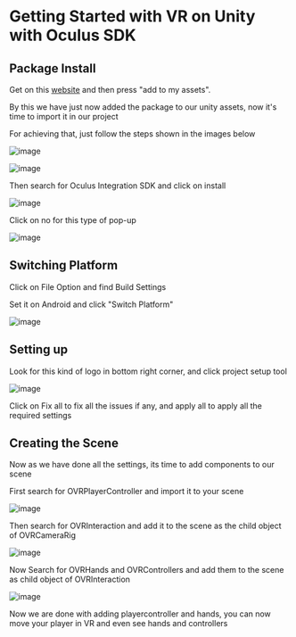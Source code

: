 # Getting Started with VR on Unity with Oculus SDK
## Package Install
Get on this [website](https://assetstore.unity.com/packages/tools/integration/oculus-integration-deprecated-82022) and then press "add to my assets".

By this we have just now added the package to our unity assets, now it's time to import it in our project

For achieving that, just follow the steps shown in the images below

![image](https://github.com/DamanAhuja/Docs/assets/142963733/cb8b477d-31c3-4e28-b010-8e51d3e874eb)

![image](https://github.com/DamanAhuja/Docs/assets/142963733/dd08f5a3-face-4b29-befc-217dd1a0550e)

Then search for Oculus Integration SDK and click on install

![image](https://github.com/DamanAhuja/Docs/assets/142963733/4ba9cf32-2c18-4ef8-b999-101f2baac9e1)

Click on no for this type of pop-up

![image](https://github.com/DamanAhuja/Docs/assets/142963733/de85fe1b-68e4-4c22-9f0f-b85a74acd219)
## Switching Platform
Click on File Option and find Build Settings

Set it on Android and click "Switch Platform"

![image](https://github.com/DamanAhuja/Docs/assets/142963733/5578fd15-ecc4-4a57-ba58-6f9dd4be4258)

## Setting up
Look for this kind of logo in bottom right corner, and click project setup tool

![image](https://github.com/DamanAhuja/Docs/assets/142963733/f3c44569-d8b0-4a68-9097-b5b0afe0e8e3)

Click on Fix all to fix all the issues if any, and apply all to apply all the required settings

## Creating the Scene
Now as we have done all the settings, its time to add components to our scene

First search for OVRPlayerController and import it to your scene

![image](https://github.com/DamanAhuja/Docs/assets/142963733/a154757d-0256-44c2-bbad-eac78a677775)

Then search for OVRInteraction and add it to the scene as the child object of OVRCameraRig

![image](https://github.com/DamanAhuja/Docs/assets/142963733/42e2cb64-fddc-4233-9c87-e21a87339e27)

Now Search for OVRHands and OVRControllers and add them to the scene as child object of OVRInteraction

![image](https://github.com/DamanAhuja/Docs/assets/142963733/9754c112-6608-4fbc-8d5b-dc38cbc528bf)

Now we are done with adding playercontroller and hands, you can now move your player in VR and even see hands and controllers

